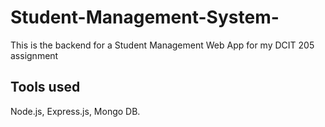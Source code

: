 ﻿# Student-Management-System-
 This is the backend for a Student Management Web App for my DCIT 205 assignment
 
 ## Tools used
 Node.js, Express.js, Mongo DB.
